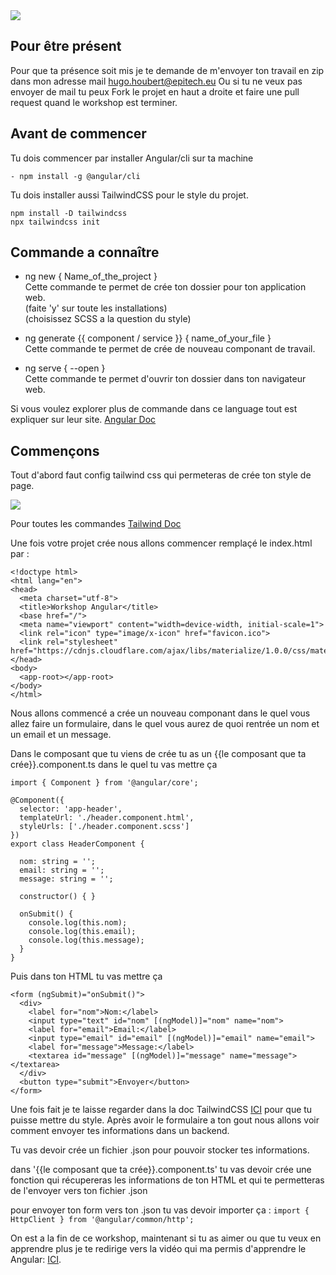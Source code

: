 <img src="asset/logo.png" class="justify-center">

## Pour être présent

Pour que ta présence soit mis je te demande de m'envoyer ton travail en zip dans mon adresse mail [hugo.houbert@epitech.eu](hugo.houbert@epitech.eu)
Ou si tu ne veux pas envoyer de mail tu peux Fork le projet en haut a droite et faire une pull request quand le workshop est terminer.

## Avant de commencer
Tu dois commencer par installer Angular/cli sur ta machine
```
- npm install -g @angular/cli
```
Tu dois installer aussi TailwindCSS pour le style du projet.

```
npm install -D tailwindcss
npx tailwindcss init
```

## Commande a connaître
- ng new { Name_of_the_project }  
Cette commande te permet de crée ton dossier pour ton application web.  
(faite 'y' sur toute les installations)   
(choisissez SCSS a la question du style)

- ng generate {{ component / service }} { name_of_your_file }   
Cette commande te permet de crée de nouveau componant de travail.

- ng serve { --open }   
Cette commande te permet d'ouvrir ton dossier dans ton navigateur web.

Si vous voulez explorer plus de commande dans ce language tout est expliquer sur leur site.
[Angular Doc](https://angular.io/cli)

## Commençons
Tout d'abord faut config tailwind css qui permeteras de crée ton style de page.

<img src="asset/tailwind.png" class="justify-center">

Pour toutes les commandes [Tailwind Doc](https://tailwindui.com/components)


Une fois votre projet crée nous allons commencer remplaçé le index.html
par :  
```
<!doctype html>
<html lang="en">
<head>
  <meta charset="utf-8">
  <title>Workshop Angular</title>
  <base href="/">
  <meta name="viewport" content="width=device-width, initial-scale=1">
  <link rel="icon" type="image/x-icon" href="favicon.ico">
  <link rel="stylesheet" href="https://cdnjs.cloudflare.com/ajax/libs/materialize/1.0.0/css/materialize.min.css">
</head>
<body>
  <app-root></app-root>
</body>
</html>
```
Nous allons commencé a crée un nouveau componant dans le quel vous allez faire un formulaire, dans le quel vous aurez de quoi rentrée un nom et un email et un message.

Dans le composant que tu viens de crée tu as un {{le composant que ta crée}}.component.ts dans le quel tu vas mettre ça
```
import { Component } from '@angular/core';

@Component({
  selector: 'app-header',
  templateUrl: './header.component.html',
  styleUrls: ['./header.component.scss']
})
export class HeaderComponent {

  nom: string = '';
  email: string = '';
  message: string = '';

  constructor() { }

  onSubmit() {
    console.log(this.nom);
    console.log(this.email);
    console.log(this.message);
  }
}
```
Puis dans ton HTML tu vas mettre ça
```
<form (ngSubmit)="onSubmit()">
  <div>
    <label for="nom">Nom:</label>
    <input type="text" id="nom" [(ngModel)]="nom" name="nom">
    <label for="email">Email:</label>
    <input type="email" id="email" [(ngModel)]="email" name="email">
    <label for="message">Message:</label>
    <textarea id="message" [(ngModel)]="message" name="message"></textarea>
  </div>
  <button type="submit">Envoyer</button>
</form>
```

Une fois fait je te laisse regarder dans la doc TailwindCSS [ICI](https://tailwindui.com/components) pour que tu puisse mettre du style.
Après avoir le formulaire a ton gout nous allons voir comment envoyer tes informations dans un backend.

Tu vas devoir crée un fichier .json pour pouvoir stocker tes informations.

dans '{{le composant que ta crée}}.component.ts' tu vas devoir crée une fonction qui récupereras les informations de ton HTML et qui te permetteras de l'envoyer vers ton fichier .json

pour envoyer ton form vers ton .json tu vas devoir importer ça :
```import { HttpClient } from '@angular/common/http';```

On est a la fin de ce workshop, maintenant si tu as aimer ou que tu veux en apprendre plus je te redirige vers la vidéo qui ma permis d'apprendre le Angular: [ICI]( https://www.youtube.com/watch?v=DTIYVffhJuU). 
